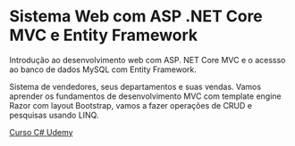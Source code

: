 # Sistema Web com ASP .NET Core MVC e Entity Framework

<p>Introdução ao desenvolvimento web com ASP. NET Core MVC e o acessso ao banco de dados MySQL com Entity Framework.</p>

<p>Sistema de vendedores, seus departamentos e suas vendas. Vamos aprender os fundamentos de desenvolvimento MVC com template engine Razor com layout Bootstrap, vamos a fazer operações de CRUD e pesquisas usando LINQ.</p>
<a href="https://www.udemy.com/course/programacao-orientada-a-objetos-csharp/">Curso C# Udemy</a>
